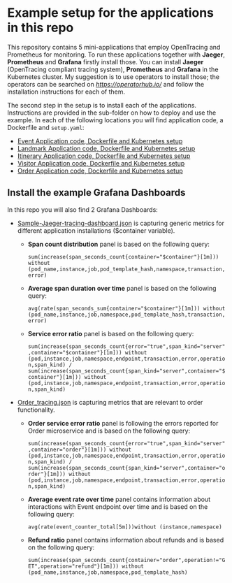 # Example setup for the applications in this repo

This repository contains 5 mini-applications that employ OpenTracing and Prometheus for monitoring.
To run these applications together with **Jaeger**, **Prometheus** and **Grafana** firstly install those. 
You can  install **Jaeger** (OpenTracing compliant tracing system), **Prometheus** and **Grafana** in the Kubernetes cluster.
My suggestion is to use operators to install those; the operators can be searched on _https://operatorhub.io/_ and follow the installation instructions for each of them.

The second step in the setup is to install each of the applications. Instructions are provided in the sub-folder on how to deploy
and use the example. In each of the following locations you will find application code, a Dockerfile and `setup.yaml`:
* [Event Application code, Dockerfile and Kubernetes setup](event/README.md)
* [Landmark Application code, Dockerfile and Kubernetes setup](landmark/README.md)
* [Itinerary Application code, Dockerfile and Kubernetes setup](itinerary/README.md)
* [Visitor Application code, Dockerfile and Kubernetes setup](visitor/README.md)
* [Order Application code, Dockerfile and Kubernetes setup](order/README.md)

## Install the example Grafana Dashboards

In this repo you will also find 2 Grafana Dashboards:
* [Sample-Jaeger-tracing-dashboard.json](Sample-Jaeger-tracing-dashboard.json) is capturing generic metrics for different application installations ($container variable).
  
    * __Span count distribution__ panel is based on the following query:
    
        `
      sum(increase(span_seconds_count{container="$container"}[1m])) without (pod_name,instance,job,pod_template_hash,namespace,transaction,error)
        `

    * __Average span duration over time__ panel is based on the following query:
    
      `
      avg(rate(span_seconds_sum{container="$container"}[1m])) without (pod_name,instance,job,namespace,pod_template_hash,transaction,error)
      `

    * __Service error ratio__ panel is based on the following query:
    
      `
      sum(increase(span_seconds_count{error="true",span_kind="server",container="$container"}[1m])) without (pod,instance,job,namespace,endpoint,transaction,error,operation,span_kind) / sum(increase(span_seconds_count{span_kind="server",container="$container"}[1m])) without (pod,instance,job,namespace,endpoint,transaction,error,operation,span_kind)
      `
* [Order_tracing.json](Order-tracing.json) is capturing metrics that are relevant to order functionality.

    * __Order service error ratio__ panel is following the errors reported for Order microservice and is based on the following query:
    
      `
      sum(increase(span_seconds_count{error="true",span_kind="server",container="order"}[1m])) without (pod,instance,job,namespace,endpoint,transaction,error,operation,span_kind) / sum(increase(span_seconds_count{span_kind="server",container="order"}[1m])) without (pod,instance,job,namespace,endpoint,transaction,error,operation,span_kind)  
      `

    * __Average event rate over time__ panel contains information about interactions with Event endpoint over time and is based on the following query:
    
      `
      avg(rate(event_counter_total[5m]))without (instance,namespace)
      `
    * __Refund ratio__ panel contains information about refunds and is based on the following query:
    
      `
      sum(increase(span_seconds_count{container="order",operation!="GET",operation="refund"}[1m])) without (pod_name,instance,job,namespace,pod_template_hash)
      `      
                  
